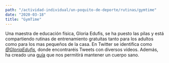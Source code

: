 ```yaml
---
path: "/actividad-individual/un-poquito-de-deporte/rutinas/gymtime"
date: "2020-03-18"
title: "GymTime"
---
```


Una maestra de educación física, Gloria Edufis, se ha puesto las pilas y está compartiendo rutinas de entrenamiento gratuitas tanto para los adultos como para los mas pequeños de la casa. En Twitter se identifica como *[@GloriaEdufis](https://twitter.com/gloriaedufis?lang=es),* donde encontraréis Tweets con diversos vídeos. Además, ha creado una [guía](https://view.genial.ly/5e6c98614b44a00fb78d96f5) que nos permitirá mantener un cuerpo sano.